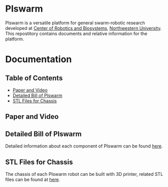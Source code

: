 # PIswarm

PIswarm is a versatile platform for general swarm-robotic research developed at [Center of Robotics and Biosystems](https://robotics.northwestern.edu/), [Northwestern University](https://www.northwestern.edu/). This repostitory contains documents and relative information for the platform.

# Documentation

## Table of Contents

* [Paper and Video](#paper_and_videos)
* [Detailed Bill of PIswarm](#detailed_bill_of_piswarm)
* [STL Files for Chassis](#stl_for_chassis)

## Paper and Video <a name="paper_and_videos"></a>

## Detailed Bill of PIswarm <a name="detailed_bill_of_piswarm"></a>

Detailed information about each component of PIswarm can be found [here](https://github.com/hanlinwang2015/PIswarm/blob/master/detailed_bill.pdf).

## STL Files for Chassis <a name="stl_for_chassis"></a>

The chassis of each PIswarm robot can be built with 3D printer, related STL files can be found at [here](https://github.com/hanlinwang2015/PIswarm/tree/master/STL%20files%20for%20chassis).
